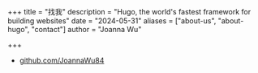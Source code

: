 +++
title = "找我"
description = "Hugo, the world's fastest framework for building websites"
date = "2024-05-31"
aliases = ["about-us", "about-hugo", "contact"]
author = "Joanna Wu"

+++

- [github.com/JoannaWu84](https://github.com/JoannaWu84)
